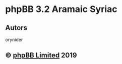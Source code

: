 phpBB 3.2 Aramaic Syriac 
================================

## Autors
orynider


## © [phpBB Limited](http://www.phpbb.com) 2019
